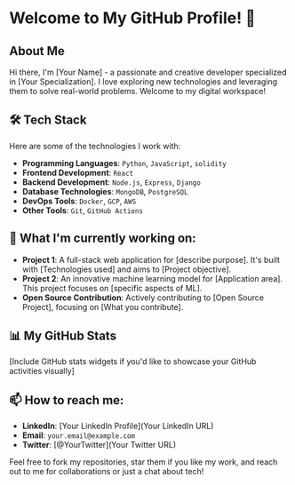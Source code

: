 # Welcome to My GitHub Profile! 👋

## About Me

Hi there, I'm [Your Name] - a passionate and creative developer specialized in [Your Specialization]. I love exploring new technologies and leveraging them to solve real-world problems. Welcome to my digital workspace!

## 🛠 Tech Stack

Here are some of the technologies I work with:

- **Programming Languages**: `Python`, `JavaScript`, `solidity`
- **Frontend Development**: `React`
- **Backend Development**: `Node.js`, `Express`, `Django`
- **Database Technologies**: `MongoDB`, `PostgreSQL`
- **DevOps Tools**: `Docker`,  `GCP`, `AWS`
- **Other Tools**: `Git`, `GitHub Actions`



## 🚀 What I'm currently working on:

- **Project 1**: A full-stack web application for [describe purpose]. It's built with [Technologies used] and aims to [Project objective].
- **Project 2**: An innovative machine learning model for [Application area]. This project focuses on [specific aspects of ML].
- **Open Source Contribution**: Actively contributing to [Open Source Project], focusing on [What you contribute].

## 📊 My GitHub Stats

[Include GitHub stats widgets if you'd like to showcase your GitHub activities visually]

## 📫 How to reach me:

- **LinkedIn**: [Your LinkedIn Profile](Your LinkedIn URL)
- **Email**: `your.email@example.com`
- **Twitter**: [@YourTwitter](Your Twitter URL)

Feel free to fork my repositories, star them if you like my work, and reach out to me for collaborations or just a chat about tech!
